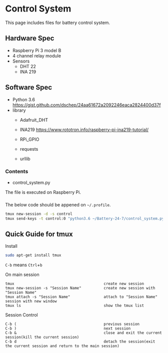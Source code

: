 # Control System

This page includes files for battery control system. 

## Hardware Spec
* Raspberry Pi 3 model B
* 4 channel relay module
* Sensors
  - DHT 22
  - INA 219

## Software Spec
* Python 3.6
https://gist.github.com/dschep/24aa61672a2092246eaca2824400d37f
* library
  - Adafruit_DHT
  
  - INA219
  https://www.rototron.info/raspberry-pi-ina219-tutorial/
  - RPi_GPIO
  - requests
  - urllib

### Contents

* control_system.py

The file is executed on Raspberry Pi.

### 
The below code should be appened on `~/.profile`.
```sh
tmux new-session -d -s control
tmux send-keys -t control:0 "python3.6 ~/Battery-24-7/control_system.py" C-m
```

## Quick Guide for tmux
Install
```sh
sudo apt-get install tmux
```

`C-b` means `Ctrl`+`b`

On main session
```
tmux                                        create new session
tmux new-session -s "Session Name"          create new session with "Session Name"   
tmux attach -s "Session Name"               attach to "Session Name" session with new window
tmux ls                                     show the tmux list
```

Session Control
```
C-b (                                       previous session
C-b )                                       next session
C-b &                                       close and exit the current session(kill the current session)
C-b d                                       detach the session(exit the current session and return to the main session)
```
